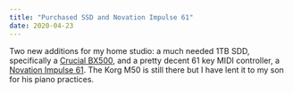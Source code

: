 ```yaml
---
title: "Purchased SSD and Novation Impulse 61"
date: 2020-04-23
---
```


Two new additions for my home studio: a much needed 1TB SDD, specifically a [Crucial BX500](https://www.crucial.com/products/ssd/bx500-ssd), and a pretty decent 61 key MIDI controller, a [Novation Impulse 61](https://novationmusic.com/es/node/22). The Korg M50 is still there but I have lent it to my son for his piano practices.